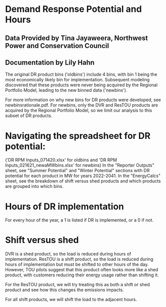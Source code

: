 # Demand Response Potential and Hours
## Data Provided by Tina Jayaweera, Northwest Power and Conservation Council
## Documentation by Lily Hahn

The original DR product bins ('oldbins') include 4 bins, with bin 1 being the most economically likely bin for implementation. Subsequent modeling discovered that these products were never being acquired by the Regional Portfolio Model, leading to the new binned data ('newbins'). 

For more information on why new bins for DR products were developed, see newbinsrationale.pdf. For newbins, only the DVR and ResTOU products are acquired by the Regional Portfolio Model, so we limit our analysis to this subset of DR products. 

# Navigating the spreadsheet for DR potential: 
('DR RPM Inputs_071420.xlsx' for oldbins and 'DR RPM Inputs_021621_newaMWbins.xlsx' for newbins)
In the "Reporter Outputs" sheet, see "Summer Potential" and "Winter Potential" sections with DR potential for each product in MW for years 2022-2041. In the "EnergyCalcs" sheet, see the breakdown of shift versus shed products and which products are grouped into which bins. 

# Hours of DR implementation
For every hour of the year, a 1 is listed if DR is implemented, or a 0 if not.  

# Shift versus shed
DVR is a shed product, so the load is reduced during hours of implementation. ResTOU is a shift product, so the load is reduced during hours of implementation but must be shifted to other hours of the day. However, TOU pilots suggest that this product often looks more like a shed product, with customers reducing their energy usage rather than shifting it. 

For the ResTOU product, we will try treating this as both a shift or shed product and see how this changes the emissions impacts.  

For all shift products, we will shift the load to the adjacent hours.